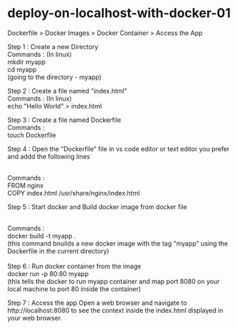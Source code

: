# deploy-on-localhost-with-docker-01

Dockerfile > Docker Images > Docker Container > Access the App

Step 1 :
Create a new Directory 
<br>
Commands : (In linux)
<br>
mkdir myapp 
<br>
cd myapp 
<br>
(going to the directory - myapp)
<br>

Step 2 : 
Create a file named "index.html"
<br>
Commands : (In linux)
<br>
echo "Hello World" > index.html
<br>

Step 3 : 
Create a file named Dockerfile
<br>
Commands :
<br>
touch Dockerfile 
<br>

Step 4 : 
Open the "Dockerfile" file in vs code editor or text editor you prefer and addd the following lines 

<br>
Commands : 
<br>
FROM nginx 
<br>
COPY index.html /usr/share/nginx/index.html
<br>

Step 5 : 
Start docker and Build docker image from docker file 

<br>
Commands : 
<br>
docker build -t myapp . 
<br>
(this command bnuilds a new docker image with the tag "myapp" using the Dockerfile in the current directory)
<br>


<br>
Step 6 : 
Run docker container from the image 
<br>
docker run -p 80:80 myapp 
<br>
(this tells the docker to run myapp container and map port 8080 on your local machine to port 80 inside the container)
<br>


Step 7 : 
Access the app 
Open a web browser and navigate to http://localhost:8080 to see the context inside the index.html displayed in your web browser. 
<br>

